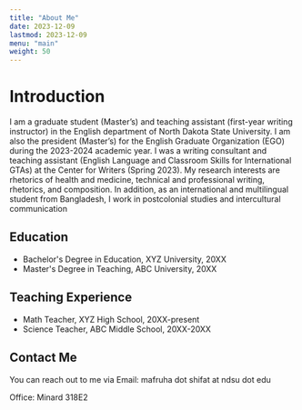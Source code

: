 ```yaml
---
title: "About Me"
date: 2023-12-09
lastmod: 2023-12-09
menu: "main"
weight: 50
---
```


# Introduction
I am a graduate student (Master’s) and teaching assistant (first-year writing instructor) in the English department of North Dakota State University. I am also the president (Master’s) for the English Graduate Organization (EGO) during the 2023-2024 academic year. I was a writing consultant and teaching assistant (English Language and Classroom Skills for International GTAs) at the Center for Writers (Spring 2023). My research interests are rhetorics of health and medicine, technical and professional writing, rhetorics, and composition. In addition, as an international and multilingual student from Bangladesh, I work in postcolonial studies and intercultural communication

## Education
- Bachelor's Degree in Education, XYZ University, 20XX
- Master's Degree in Teaching, ABC University, 20XX

## Teaching Experience
- Math Teacher, XYZ High School, 20XX-present
- Science Teacher, ABC Middle School, 20XX-20XX

## Contact Me
You can reach out to me via Email: mafruha dot shifat at ndsu dot edu

Office: Minard 318E2


